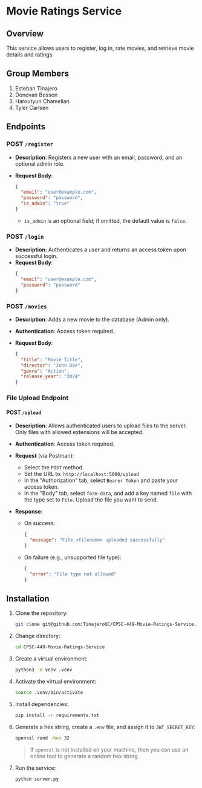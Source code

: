 # Movie Ratings Service

## Overview

This service allows users to register, log in, rate movies, and retrieve movie details and ratings.

## Group Members

1. Esteban Tinajero
2. Donovan Bosson
3. Haroutyun Chamelian
4. Tyler Carlsen

## Endpoints

### POST `/register`

- **Description**: Registers a new user with an email, password, and an optional admin role.
- **Request Body**:

  ```json
  {
    "email": "user@example.com",
    "password": "password",
    "is_admin": "true"
  }
  ```

  - `is_admin` is an optional field; if omitted, the default value is `false`.

### POST `/login`

- **Description**: Authenticates a user and returns an access token upon successful login.
- **Request Body**:
  ```json
  {
    "email": "user@example.com",
    "password": "password"
  }
  ```

### POST `/movies`

- **Description**: Adds a new movie to the database (Admin only).
- **Authentication**: Access token required.
- **Request Body**:

  ```json
  {
    "title": "Movie Title",
    "director": "John Doe",
    "genre": "Action",
    "release_year": "2024"
  }
  ```


### File Upload Endpoint

#### POST `/upload`

- **Description**: Allows authenticated users to upload files to the server. Only files with allowed extensions will be accepted.

- **Authentication**: Access token required.

- **Request** (via Postman):
  
  - Select the `POST` method.
  - Set the URL to: `http://localhost:5000/upload`
  - In the "Authorization" tab, select `Bearer Token` and paste your access token.
  - In the "Body" tab, select `form-data`, and add a key named `file` with the type set to `File`. Upload the file you want to send.

- **Response**:
  - On success:
    ```json
    {
      "message": "File <filename> uploaded successfully"
    }
    ```
  - On failure (e.g., unsupported file type):
    ```json
    {
      "error": "File type not allowed"
    }
    ```


  



## Installation

1. Clone the repository:

   ```bash
   git clone git@github.com:TinajeroOC/CPSC-449-Movie-Ratings-Service.git
   ```

2. Change directory:

   ```bash
   cd CPSC-449-Movie-Ratings-Service
   ```

3. Create a virtual environment:

   ```bash
   python3 -m venv .venv
   ```

4. Activate the virtual environment:

   ```bash
   source .venv/bin/activate
   ```

5. Install dependencies:

   ```bash
   pip install -r requirements.txt
   ```

6. Generate a hex string, create a `.env` file, and assign it to `JWT_SECRET_KEY`:

   ```bash
   openssl rand -hex 32
   ```

   > If `openssl` is not installed on your machine, then you can use an online tool to generate a random hex string.

7. Run the service:
   ```bash
   python server.py
   ```
